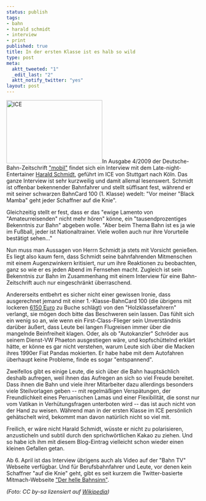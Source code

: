 ```yaml
--- 
status: publish
tags: 
- bahn
- harald schmidt
- interview
- print
published: true
title: In der ersten Klasse ist es halb so wild
type: post
meta: 
  aktt_tweeted: "1"
  _edit_last: "2"
  aktt_notify_twitter: "yes"
layout: post
---
```

<img src="http://fredericiana.com/wp-content/uploads/2009/03/ice.jpg" alt="ICE" title="ICE" width="250" height="165" class="alignright size-full wp-image-2105" />In Ausgabe 4/2009 der Deutsche-Bahn-Zeitschrift <a href="http://www.deutschebahn.com/site/bahn/de/unternehmen/bahnwelt/kundenmagazin/leute/fernsehen/harald__schmidt.html">"mobil"</a> findet sich ein Interview mit dem Late-night-Entertainer <a href="http://de.wikipedia.org/wiki/Harald_Schmidt">Harald Schmidt</a>, geführt im ICE von Stuttgart nach Köln. Das ganze Interview ist sehr kurzweilig und damit allemal lesenswert. Schmidt ist offenbar bekennender Bahnfahrer und stellt süffisant fest, während er mit seiner schwarzen BahnCard 100 (1. Klasse) wedelt: "Vor meiner "Black Mamba" geht jeder Schaffner auf die Knie".

Gleichzeitig stellt er fest, dass er das "ewige Lamento von "Amateurreisenden" nicht mehr hören" könne, ein "tausendprozentiges Bekenntnis zur Bahn" abgeben wolle. "Aber beim Thema Bahn ist es ja wie im Fußball, jeder ist Nationaltrainer. Viele wollen auch nur ihre Vorurteile bestätigt sehen..."

Nun muss man Aussagen von Herrn Schmidt ja stets mit Vorsicht genießen. Es liegt also kaum fern, dass Schmidt seine bahnfahrenden Mitmenschen mit einem Augenzwinkern kritisiert, nur um ihre Reaktionen zu beobachten, ganz so wie er es jeden Abend im Fernsehen macht. Zugleich ist sein Bekenntnis zur Bahn im Zusammenhang mit einem Interview für eine Bahn-Zeitschrift auch nur eingeschränkt überraschend.

Andererseits entbehrt es sicher nicht einer gewissen Ironie, dass ausgerechnet jemand mit einer 1.-Klasse-BahnCard 100 (die übrigens mit lockeren <a href="http://www.bahn.de/p/view/bahncard/ueberblick/bahncard100.shtml">6150 Euro</a> zu Buche schlägt) von den "Holzklassefahrern" verlangt, sie mögen doch bitte das Beschweren sein lassen. Das fühlt sich ein wenig so an, wie wenn ein First-Class-Flieger sein Unverständnis darüber äußert, dass Leute bei langen Flugreisen immer über die mangelnde Beinfreiheit klagen. Oder, als ob "Autokanzler" Schröder aus seinem Dienst-VW Phaeton ausgestiegen wäre, und kopfschüttelnd erklärt hätte, er könne es gar nicht verstehen, warum Leute sich über die Macken ihres 1990er Fiat Pandas mokierten. Er habe habe mit dem Autofahren überhaupt keine Probleme, finde es sogar "entspannend".

Zweifellos gibt es einige Leute, die sich über die Bahn hauptsächlich deshalb aufregen, weil ihnen das Aufregen an sich so viel Freude bereitet. Dass ihnen die Bahn und viele ihrer Mitarbeiter dazu allerdings besonders viele Steilvorlagen geben -- mit regelmäßigen Verspätungen, der Freundlichkeit eines Peruanischen Lamas und einer Flexibilität, die sonst nur vom Vatikan in Verhütungsfragen unterboten wird -- das ist auch nicht von der Hand zu weisen. Während man in der ersten Klasse im ICE persönlich gehätschelt wird, bekommt man davon natürlich nicht so viel mit.

Freilich, er wäre nicht Harald Schmidt, wüsste er nicht zu polarisieren, anzusticheln und subtil durch den sprichwörtlichen Kakao zu ziehen. Und so habe ich ihm mit diesem Blog-Eintrag vielleicht schon wieder einen kleinen Gefallen getan.

Ab 6. April ist das Interview übrigens auch als Video auf der "Bahn TV" Webseite verfügbar. Und für Berufsbahnfahrer und Leute, vor denen kein Schaffner "auf die Knie" geht, gibt es seit kurzem die Twitter-basierte Mitmach-Webseite <a href="http://der-helle-bahnsinn.de/">"Der helle Bahnsinn"</a>.

<em>(Foto: CC by-sa lizensiert auf <a href="http://de.wikipedia.org/wiki/Datei:ICE_3_Fahlenbach.jpg">Wikipedia</a>)</em>
